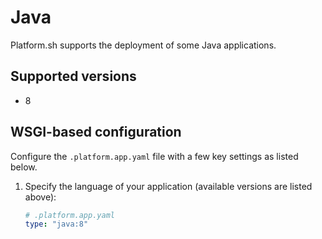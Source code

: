 # Java

Platform.sh supports the deployment of some Java applications. 

## Supported versions

* 8

## WSGI-based configuration

Configure the `.platform.app.yaml` file with a few key settings as listed below.

1. Specify the language of your application (available versions are listed above):

   ```yaml
   # .platform.app.yaml
   type: "java:8"
   ```
